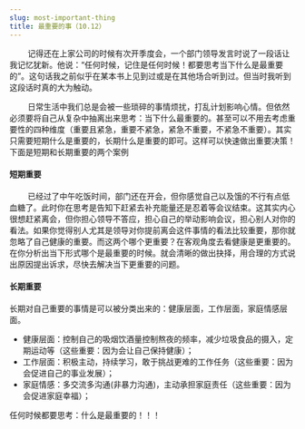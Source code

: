 ```yaml
---
slug: most-important-thing
title: 最重要的事（10.12）
---
```


&emsp;&emsp; 记得还在上家公司的时候有次开季度会，一个部门领导发言时说了一段话让我记忆犹新。他说：“任何时候，记住是任何时候！都要思考当下什么是最重要的”。这句话我之前似乎在某本书上见到过或是在其他场合听到过。但当时我听到这段话时真的大为触动。


&emsp;&emsp;  日常生活中我们总是会被一些琐碎的事情烦扰，打乱计划影响心情。但依然必须要将自己从复杂中抽离出来思考：当下什么最重要的。甚至可以不用去考虑重要性的四种维度（重要且紧急，重要不紧急，紧急不重要，不紧急不重要）。其实只需要短期什么是重要的，长期什么是重要的即可。这样可以快速做出重要决策！下面是短期和长期重要的两个案例

#### 短期重要
&emsp;&emsp;  已经过了中午吃饭时间，部门还在开会，但你感觉自己以及饿的不行有点低血糖了。此时你在思考是告知下赶紧去补充能量还是忍着等会议结束。这其实内心很想赶紧离会，但你担心领导不答应，担心自己的举动影响会议，担心别人对你的看法。如果你觉得别人尤其是领导对你提前离会这件事情的看法比较重要，那你就忽略了自己健康的重要。而这两个哪个更重要？在客观角度去看健康是更重要的。在你分析出当下形式哪个是最重要的时候。就会清晰的做出抉择，用合理的方式说出原因提出诉求，尽快去解决当下更重要的问题。

#### 长期重要

长期对自己重要的事情是可以被分类出来的：健康层面，工作层面，家庭情感层面。
* 健康层面：控制自己的吸烟饮酒量控制熬夜的频率，减少垃圾食品的摄入，定期运动等（这些重要：因为会让自己保持健康）；
* 工作层面：积极主动，持续学习，敢于挑战更难的工作任务（这些重要：因为会促进自己的事业发展）；
* 家庭情感：多交流多沟通(非暴力沟通)，主动承担家庭责任（这些重要：因为会促进家庭幸福）；

任何时候都要思考：什么是最重要的！！！